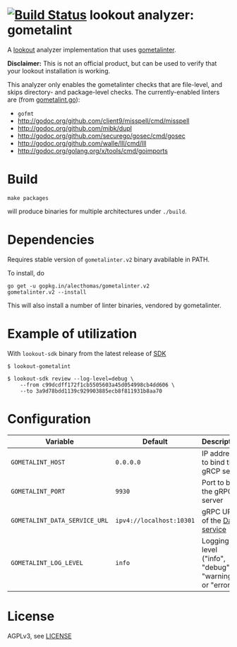 # [![Build Status](https://travis-ci.org/src-d/lookout-gometalint-analyzer.svg)](https://travis-ci.org/src-d/lookout-gometalint-analyzer) lookout analyzer: gometalint

A [lookout](https://github.com/src-d/lookout/) analyzer implementation that
uses [gometalinter](https://github.com/alecthomas/gometalinter).

**Disclaimer:** This is not an official product, but can be used to verify that
your lookout installation is working.

This analyzer only enables the gometalinter checks that are file-level, and
skips directory- and package-level checks.  The currently-enabled linters are
(from [gometalint.go](gometalint.go)):

* `gofmt`
* http://godoc.org/github.com/client9/misspell/cmd/misspell
* http://godoc.org/github.com/mibk/dupl
* http://godoc.org/github.com/securego/gosec/cmd/gosec
* http://godoc.org/github.com/walle/lll/cmd/lll
* http://godoc.org/golang.org/x/tools/cmd/goimports

# Build

```
make packages
```

will produce binaries for multiple architectures under `./build`.

# Dependencies

Requires stable version of `gometalinter.v2` binary avabilable in PATH.

To install, do
```
go get -u gopkg.in/alecthomas/gometalinter.v2
gometalinter.v2 --install
```
This will also install a number of linter binaries, vendored by gometalinter.

# Example of utilization

With `lookout-sdk` binary from the latest release of [SDK](https://github.com/src-d/lookout/releases)

```
$ lookout-gometalint

$ lookout-sdk review --log-level=debug \
    --from c99dcdff172f1cb5505603a45d054998cb4dd606 \
    --to 3a9d78bdd1139c929903885ecb8f811931b8aa70
```

# Configuration

| Variable | Default | Description |
| -- | -- | -- |
| `GOMETALINT_HOST` | `0.0.0.0` | IP address to bind the gRCP serve |
| `GOMETALINT_PORT` | `9930` | Port to bind the gRPC server |
| `GOMETALINT_DATA_SERVICE_URL` | `ipv4://localhost:10301` | gRPC URL of the [Data service](https://github.com/src-d/lookout/tree/master/docs#components)
| `GOMETALINT_LOG_LEVEL` | `info` | Logging level ("info", "debug", "warning" or "error") |


# License

AGPLv3, see [LICENSE](LICENSE)
